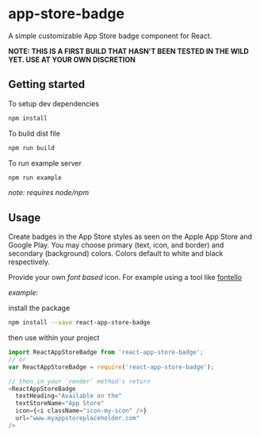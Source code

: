 # app-store-badge
A simple customizable App Store badge component for React.

__NOTE: THIS IS A FIRST BUILD THAT HASN'T BEEN TESTED IN THE WILD YET. USE AT YOUR OWN DISCRETION__

## Getting started

To setup dev dependencies
```bash
npm install
```

To build dist file
```bash
npm run build
```

To run example server
```bash
npm run example
```

_note: requires node/npm_

## Usage

Create badges in the App Store styles as seen on the Apple App Store and Google Play. You may choose primary (text, icon, and border) and secondary (background) colors. Colors default to white and black respectively.

Provide your own _font based_ icon. For example using a tool like [fontello](http://fontello.com/)

_example:_

install the package
```bash
npm install --save react-app-store-badge
```

then use within your project

```javascript
import ReactAppStoreBadge from 'react-app-store-badge';
// or
var ReactAppStoreBadge = require('react-app-store-badge');

// then in your `render` method's return
<ReactAppStoreBadge
  textHeading="Available on the"
  textStoreName="App Store"
  icon={<i className="icon-my-icon" />}
  url="www.myappstoreplaceholder.com"
/>
```
